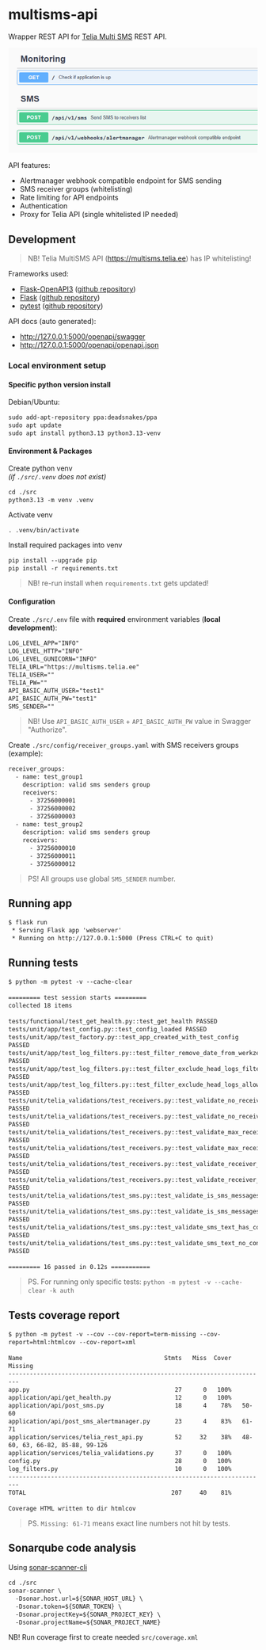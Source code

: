 # multisms-api

Wrapper REST API for [Telia Multi SMS](https://www.telia.ee/ari/mobiil/mobiili-lisateenused/multisms) REST API.  

![endpoints](./img/api-endpoints-list.png)

API features:
- Alertmanager webhook compatible endpoint for SMS sending
- SMS receiver groups (whitelisting)
- Rate limiting for API endpoints
- Authentication
- Proxy for Telia API (single whitelisted IP needed)

## Development

> NB! Telia MultiSMS API (https://multisms.telia.ee) has IP whitelisting!

Frameworks used:
- [Flask-OpenAPI3](https://luolingchun.github.io/flask-openapi3/v4.x/) ([github repository](https://github.com/luolingchun/flask-openapi3/tree/master/examples))
- [Flask](https://flask.palletsprojects.com) ([github repository](https://github.com/pallets/flask/))
- [pytest](https://docs.pytest.org/en/stable/) ([github repository](https://github.com/pytest-dev/pytest/))

API docs (auto generated):
- http://127.0.0.1:5000/openapi/swagger
- http://127.0.0.1:5000/openapi/openapi.json

### Local environment setup

#### Specific python version install

Debian/Ubuntu:
```
sudo add-apt-repository ppa:deadsnakes/ppa
sudo apt update 
sudo apt install python3.13 python3.13-venv
```

#### Environment & Packages

Create python venv  
_(if `./src/.venv` does not exist)_
```
cd ./src
python3.13 -m venv .venv
```

Activate venv
```
. .venv/bin/activate
```

Install required packages into venv
```
pip install --upgrade pip
pip install -r requirements.txt
```
> NB! re-run install when `requirements.txt` gets updated!

#### Configuration

Create `./src/.env` file with __required__ environment variables (__local development__):  
```
LOG_LEVEL_APP="INFO"
LOG_LEVEL_HTTP="INFO"
LOG_LEVEL_GUNICORN="INFO"
TELIA_URL="https://multisms.telia.ee"
TELIA_USER=""
TELIA_PW=""
API_BASIC_AUTH_USER="test1"
API_BASIC_AUTH_PW="test1"
SMS_SENDER=""
```
> NB! Use `API_BASIC_AUTH_USER` + `API_BASIC_AUTH_PW` value in Swagger "Authorize".

Create `./src/config/receiver_groups.yaml` with SMS receivers groups (example):
```
receiver_groups:
  - name: test_group1
    description: valid sms senders group
    receivers:
      - 37256000001
      - 37256000002
      - 37256000003
  - name: test_group2
    description: valid sms senders group
    receivers:
      - 37256000010
      - 37256000011
      - 37256000012
```
> PS! All groups use global `SMS_SENDER` number.

## Running app

```
$ flask run
 * Serving Flask app 'webserver'
 * Running on http://127.0.0.1:5000 (Press CTRL+C to quit)
```

## Running tests

```
$ python -m pytest -v --cache-clear

========= test session starts =========
collected 18 items

tests/functional/test_get_health.py::test_get_health PASSED
tests/unit/app/test_config.py::test_config_loaded PASSED
tests/unit/app/test_factory.py::test_app_created_with_test_config PASSED
tests/unit/app/test_log_filters.py::test_filter_remove_date_from_werkzeug_logs PASSED
tests/unit/app/test_log_filters.py::test_filter_exclude_head_logs_filtered PASSED
tests/unit/app/test_log_filters.py::test_filter_exclude_head_logs_allows_other_requests PASSED
tests/unit/telia_validations/test_receivers.py::test_validate_no_receivers_provided_not_empty PASSED
tests/unit/telia_validations/test_receivers.py::test_validate_no_receivers_provided_empty PASSED
tests/unit/telia_validations/test_receivers.py::test_validate_max_receivers_not_reached PASSED
tests/unit/telia_validations/test_receivers.py::test_validate_max_receivers_limit_reached PASSED
tests/unit/telia_validations/test_receivers.py::test_validate_receiver_whitelisted PASSED
tests/unit/telia_validations/test_receivers.py::test_validate_receiver_not_whitelisted PASSED
tests/unit/telia_validations/test_sms.py::test_validate_is_sms_messages_list_not_empty PASSED
tests/unit/telia_validations/test_sms.py::test_validate_is_sms_messages_list_empty PASSED
tests/unit/telia_validations/test_sms.py::test_validate_sms_text_has_content PASSED
tests/unit/telia_validations/test_sms.py::test_validate_sms_text_no_content PASSED 

========= 16 passed in 0.12s ===========
```
> PS. For running only specific tests: `python -m pytest -v --cache-clear -k auth`

## Tests coverage report

```
$ python -m pytest -v --cov --cov-report=term-missing --cov-report=html:htmlcov --cov-report=xml

Name                                        Stmts   Miss  Cover   Missing
-------------------------------------------------------------------------
app.py                                         27      0   100%
application/api/get_health.py                  12      0   100%
application/api/post_sms.py                    18      4    78%   50-60
application/api/post_sms_alertmanager.py       23      4    83%   61-71
application/services/telia_rest_api.py         52     32    38%   48-60, 63, 66-82, 85-88, 99-126
application/services/telia_validations.py      37      0   100%
config.py                                      28      0   100%
log_filters.py                                 10      0   100%
-------------------------------------------------------------------------
TOTAL                                         207     40    81%

Coverage HTML written to dir htmlcov
```
> PS. `Missing: 61-71` means exact line numbers not hit by tests.

## Sonarqube code analysis

Using [sonar-scanner-cli](https://docs.sonarsource.com/sonarqube-server/latest/analyzing-source-code/scanners/sonarscanner/)
```
cd ./src
sonar-scanner \
  -Dsonar.host.url=${SONAR_HOST_URL} \
  -Dsonar.token=${SONAR_TOKEN} \
  -Dsonar.projectKey=${SONAR_PROJECT_KEY} \
  -Dsonar.projectName=${SONAR_PROJECT_NAME}
```
NB! Run coverage first to create needed `src/coverage.xml`